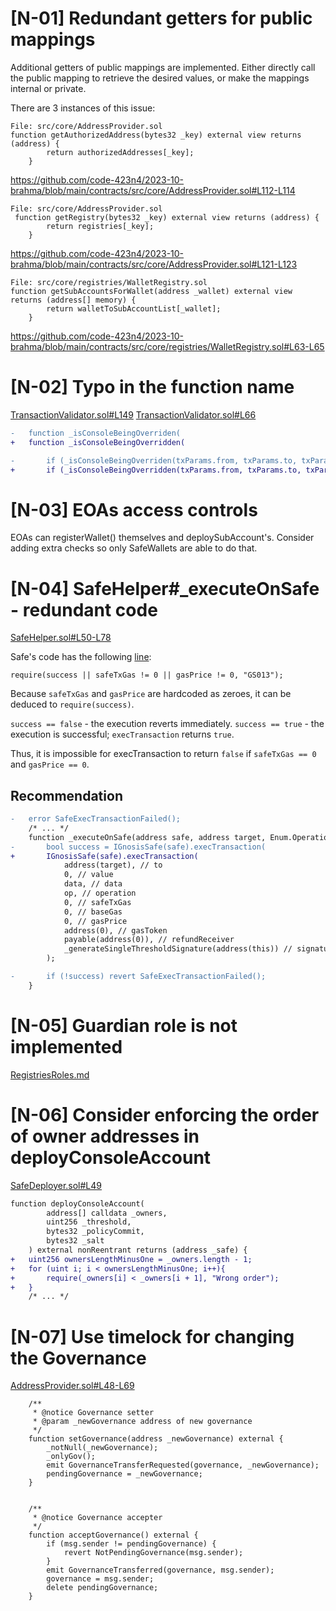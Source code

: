 # [N-01] Redundant getters for public mappings 
Additional getters of public mappings are implemented. Either directly call the public mapping to retrieve the desired values, or make the mappings internal or private.

There are 3 instances of this issue:

```
File: src/core/AddressProvider.sol
function getAuthorizedAddress(bytes32 _key) external view returns (address) {
        return authorizedAddresses[_key];
    }
```
https://github.com/code-423n4/2023-10-brahma/blob/main/contracts/src/core/AddressProvider.sol#L112-L114

```
File: src/core/AddressProvider.sol
 function getRegistry(bytes32 _key) external view returns (address) {
        return registries[_key];
    }
```
https://github.com/code-423n4/2023-10-brahma/blob/main/contracts/src/core/AddressProvider.sol#L121-L123

```
File: src/core/registries/WalletRegistry.sol
function getSubAccountsForWallet(address _wallet) external view returns (address[] memory) {
        return walletToSubAccountList[_wallet];
    }
```
https://github.com/code-423n4/2023-10-brahma/blob/main/contracts/src/core/registries/WalletRegistry.sol#L63-L65

# [N-02] Typo in the function name
[TransactionValidator.sol#L149](https://github.com/code-423n4/2023-10-brahma/blob/a6424230052fc47c4215200c19a8eef9b07dfccc/contracts/src/core/TransactionValidator.sol#L149)
[TransactionValidator.sol#L66](https://github.com/code-423n4/2023-10-brahma/blob/a6424230052fc47c4215200c19a8eef9b07dfccc/contracts/src/core/TransactionValidator.sol#L66)
```diff
-   function _isConsoleBeingOverriden(
+   function _isConsoleBeingOverridden(
```
```diff
-       if (_isConsoleBeingOverriden(txParams.from, txParams.to, txParams.value, txParams.data, txParams.operation)) {
+       if (_isConsoleBeingOverridden(txParams.from, txParams.to, txParams.value, txParams.data, txParams.operation)) {
```

# [N-03] EOAs access controls

EOAs can registerWallet() themselves and deploySubAccount's. Consider adding extra checks so only SafeWallets are able to do that.

# [N-04] SafeHelper#_executeOnSafe - redundant code
[SafeHelper.sol#L50-L78](https://github.com/code-423n4/2023-10-brahma/blob/dd0b41031b199a0aa214e50758943712f9f574a0/contracts/src/libraries/SafeHelper.sol#L50-L78)

Safe's code has the following [line](https://github.com/code-423n4/2023-10-brahma/blob/dd0b41031b199a0aa214e50758943712f9f574a0/contracts/lib/safe-contracts/contracts/GnosisSafe.sol#L180):
```
require(success || safeTxGas != 0 || gasPrice != 0, "GS013");
```
Because `safeTxGas` and `gasPrice` are hardcoded as zeroes, it can be deduced to `require(success)`. 

`success == false` - the execution reverts immediately.
`success == true` - the execution is successful; `execTransaction` returns `true`.

Thus, it is impossible for execTransaction to return `false` if `safeTxGas == 0` and `gasPrice == 0`.

## Recommendation
```diff
-   error SafeExecTransactionFailed();
    /* ... */
    function _executeOnSafe(address safe, address target, Enum.Operation op, bytes memory data) internal {
-       bool success = IGnosisSafe(safe).execTransaction(
+       IGnosisSafe(safe).execTransaction(
            address(target), // to
            0, // value
            data, // data
            op, // operation
            0, // safeTxGas
            0, // baseGas
            0, // gasPrice
            address(0), // gasToken
            payable(address(0)), // refundReceiver
            _generateSingleThresholdSignature(address(this)) // signatures
        );

-       if (!success) revert SafeExecTransactionFailed();
    }
```
# [N-05] Guardian role is not implemented
[RegistriesRoles.md](https://github.com/code-423n4/2023-10-brahma/blob/main/contracts/docs/RegistriesRoles.md#:~:text=Guardian,security%20and%20management.)
# [N-06] Consider enforcing the order of owner addresses in deployConsoleAccount
[SafeDeployer.sol#L49](https://github.com/code-423n4/2023-10-brahma/blob/dd0b41031b199a0aa214e50758943712f9f574a0/contracts/src/core/SafeDeployer.sol#L49)
```diff
function deployConsoleAccount(
        address[] calldata _owners,
        uint256 _threshold,
        bytes32 _policyCommit,
        bytes32 _salt
    ) external nonReentrant returns (address _safe) {
+   uint256 ownersLengthMinusOne = _owners.length - 1;
+   for (uint i; i < ownersLengthMinusOne; i++){
+       require(_owners[i] < _owners[i + 1], "Wrong order");
+   }
    /* ... */
```
# [N-07] Use timelock for changing the Governance 

[AddressProvider.sol#L48-L69](https://github.com/code-423n4/2023-10-brahma/blob/dd0b41031b199a0aa214e50758943712f9f574a0/contracts/src/core/AddressProvider.sol#L48-L69)
```
    /**
     * @notice Governance setter
     * @param _newGovernance address of new governance
     */
    function setGovernance(address _newGovernance) external {
        _notNull(_newGovernance);
        _onlyGov();
        emit GovernanceTransferRequested(governance, _newGovernance);
        pendingGovernance = _newGovernance;
    }


    /**
     * @notice Governance accepter
     */
    function acceptGovernance() external {
        if (msg.sender != pendingGovernance) {
            revert NotPendingGovernance(msg.sender);
        }
        emit GovernanceTransferred(governance, msg.sender);
        governance = msg.sender;
        delete pendingGovernance;
    }
```